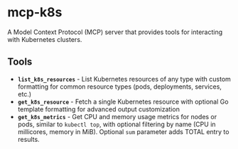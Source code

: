 # mcp-k8s

A Model Context Protocol (MCP) server that provides tools for interacting with Kubernetes clusters.

## Tools

- **`list_k8s_resources`** - List Kubernetes resources of any type with custom formatting for common resource types (pods, deployments, services, etc.)
- **`get_k8s_resource`** - Fetch a single Kubernetes resource with optional Go template formatting for advanced output customization
- **`get_k8s_metrics`** - Get CPU and memory usage metrics for nodes or pods, similar to `kubectl top`, with optional filtering by name (CPU in millicores, memory in MiB). Optional `sum` parameter adds TOTAL entry to results.
